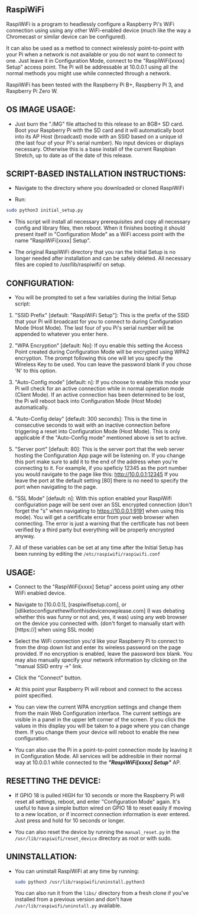 ## RaspiWiFi

RaspiWiFi is a program to headlessly configure a Raspberry Pi's WiFi
connection using using any other WiFi-enabled device (much like the way
a Chromecast or similar device can be configured).

It can also be used as a method to connect wirelessly point-to-point with your
Pi when a network is not available or you do not want to connect to one. Just
leave it in Configuration Mode, connect to the "RaspiWiFi[xxxx] Setup" access
point. The Pi will be addressable at 10.0.0.1 using all the normal methods you
might use while connected through a network.

RaspiWiFi has been tested with the Raspberry Pi B+, Raspberry Pi 3, and Raspberry Pi Zero W.

## OS IMAGE USAGE:

- Just burn the ".IMG" file attached to this release to an 8GB+ SD card. Boot
your Raspberry Pi with the SD card and it will automatically boot into its AP
Host (broadcast) mode with an SSID based on a unique id (the last four of your
Pi's serial number). No input devices or displays necessary. Otherwise this is
a base install of the current Raspbian Stretch, up to date as of the date of
this release.



## SCRIPT-BASED INSTALLATION INSTRUCTIONS:

- Navigate to the directory where you downloaded or cloned RaspiWiFi

- Run:
```bash
sudo python3 initial_setup.py
```

- This script will install all necessary prerequisites and copy all necessary
config and library files, then reboot. When it finishes booting it should
present itself in "Configuration Mode" as a WiFi access point with the
name "RaspiWiFi[xxxx] Setup".

- The original RaspiWiFi directory that you ran the Initial Setup is no longer
needed after installation and can be safely deleted. All necessary files are
copied to /usr/lib/raspiwifi/ on setup.


## CONFIGURATION:

- You will be prompted to set a few variables during the Initial Setup script:

1. "SSID Prefix" [default: "RaspiWiFi Setup"]: This is the prefix of the SSID
      that your Pi will broadcast for you to connect to during
      Configuration Mode (Host Mode). The last four of you Pi's serial number
      will be appended to whatever you enter here.

2. "WPA Encryption" [default: No]: If oyu enable this setting the Access Point 
      created during Configuration Mode will be encrypted using WPA2 encryption. 
      The prompt following this one will let you specify the Wireless Key to be 
      used. You can leave the password blank if you chose 'N' to this option. 

3. "Auto-Config mode" [default: n]: If you choose to enable this mode your Pi
      will check for an active connection while in normal operation mode (Client Mode).
      If an active connection has been determined to be lost, the Pi will reboot
      back into Configuration Mode (Host Mode) automatically.

4. "Auto-Config delay" [default: 300 seconds]: This is the time in consecutive
      seconds to wait with an inactive connection before triggering a reset into
      Configuration Mode (Host Mode). This is only applicable if the
      "Auto-Config mode" mentioned above is set to active.

5. "Server port" [default: 80]: This is the server port that the web server
      hosting the Configuration App page will be listening on. If you change
      this port make sure to add it to the end of the address when you're
      connecting to it. For example, if you speficiy 12345 as the port number
      you would navigate to the page like this: http://10.0.0.1:12345 If you
      leave the port at the default setting [80] there is no need to specify the
      port when navigating to the page.

6. "SSL Mode" [default: n]: With this option enabled your RaspiWifi
      configuration page will be sent over an SSL encrypted connection (don't
      forget the "s" when navigating to https://10.0.0.1:9191 when using
      this mode). You will get a certificate error from your web browser when
      connecting. The error is just a warning that the certificate has not been
      verified by a third party but everything will be properly encrypted anyway.

7. All of these variables can be set at any time after the Initial Setup has
been running by editing the `/etc/raspiwifi/raspiwifi.conf`


## USAGE:

- Connect to the "RaspiWiFi[xxxx] Setup" access point using any other WiFi enabled
device.

- Navigate to [10.0.0.1], [raspiwifisetup.com], or
[idliketoconfigurethewifionthisdevicenowplease.com] (I was debating whether this
was funny or not and, yes, it was) using any web browser on the device you
connected with. (don't forget to manually start with [https://] when using SSL mode)

- Select the WiFi connection you'd like your Raspberry Pi to connect to from
the drop down list and enter its wireless password on the page provided. If no
encryption is enabled, leave the password box blank. You may also manually
specify your network information by clicking on the "manual SSID entry ->" link.

- Click the "Connect" button.

- At this point your Raspberry Pi will reboot and connect to the access point
specified.

- You can view the current WPA encryption settings and change them from the main Web 
Configuration interface. The current settings are visible in a panel in the upper 
left corner of the screen. If you click the values in this display you will be taken 
to a page where you can change them. If you change them your device will reboot to 
enable the new configuration. 

- You can also use the Pi in a point-to-point connection mode by leaving it in
Configuration Mode. All services will be addresible in their normal way at
10.0.0.1 while connected to the ***"RaspiWiFi[xxxx] Setup"*** AP.



## RESETTING THE DEVICE:

- If GPIO 18 is pulled HIGH for 10 seconds or more the Raspberry Pi will reset
all settings, reboot, and enter "Configuration Mode" again. It's useful to have
a simple button wired on GPIO 18 to reset easily if moving to a new location,
or if incorrect connection information is ever entered. Just press and hold for
10 seconds or longer.

- You can also reset the device by running the `manual_reset.py` in the
`/usr/lib/raspiwifi/reset_device` directory as root or with sudo.


## UNINSTALLATION:

- You can uninstall RaspiWiFi at any time by running:
   ```bash
   sudo python3 /usr/lib/raspiwifi/uninstall.python3
   ```
   
   You can also run it from the `libs/` directory from a fresh clone if you've 
   installed from a previous version and don't have `/usr/lib/raspiwifi/uninstall.py`
   available.

